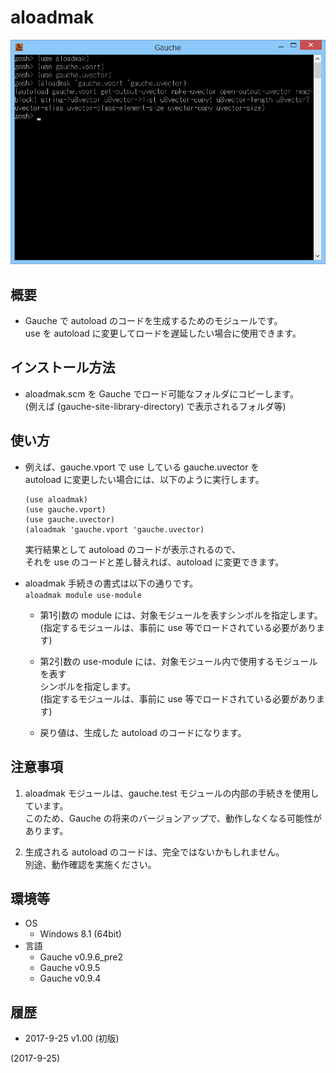 # aloadmak

![image](image.png)

## 概要
- Gauche で autoload のコードを生成するためのモジュールです。  
  use を autoload に変更してロードを遅延したい場合に使用できます。


## インストール方法
- aloadmak.scm を Gauche でロード可能なフォルダにコピーします。  
  (例えば (gauche-site-library-directory) で表示されるフォルダ等)


## 使い方
- 例えば、gauche.vport で use している gauche.uvector を  
  autoload に変更したい場合には、以下のように実行します。  
  ```
  (use aloadmak)
  (use gauche.vport)
  (use gauche.uvector)
  (aloadmak 'gauche.vport 'gauche.uvector)
  ```
  実行結果として autoload のコードが表示されるので、  
  それを use のコードと差し替えれば、autoload に変更できます。

- aloadmak 手続きの書式は以下の通りです。  
  `aloadmak module use-module`
  - 第1引数の module には、対象モジュールを表すシンボルを指定します。  
    (指定するモジュールは、事前に use 等でロードされている必要があります)
    
  - 第2引数の use-module には、対象モジュール内で使用するモジュールを表す  
    シンボルを指定します。  
    (指定するモジュールは、事前に use 等でロードされている必要があります)
    
  - 戻り値は、生成した autoload のコードになります。


## 注意事項
1. aloadmak モジュールは、gauche.test モジュールの内部の手続きを使用しています。  
   このため、Gauche の将来のバージョンアップで、動作しなくなる可能性があります。

2. 生成される autoload のコードは、完全ではないかもしれません。  
   別途、動作確認を実施ください。


## 環境等
- OS
  - Windows 8.1 (64bit)
- 言語
  - Gauche v0.9.6_pre2
  - Gauche v0.9.5
  - Gauche v0.9.4

## 履歴
- 2017-9-25 v1.00 (初版)


(2017-9-25)
